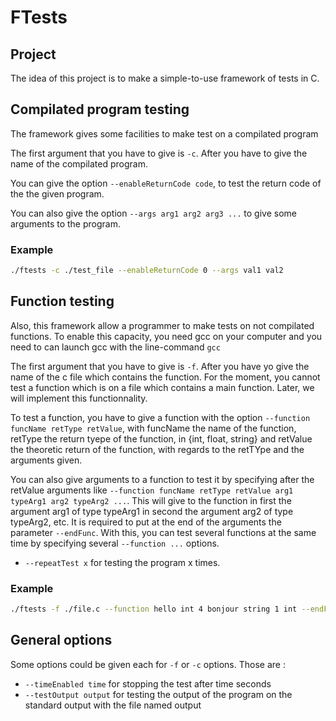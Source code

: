 # FTests

## Project

The idea of this project is to make a simple-to-use framework of tests in C.

## Compilated program testing

The framework gives some facilities to make test on a compilated program

The first argument that you have to give is ```-c```. After you have to give the name of the compilated program.

You can give the option ```--enableReturnCode code```, to test the return code of the the given program.

You can also give the option ```--args arg1 arg2 arg3 ...``` to give some arguments to the program.

### Example

```bash
./ftests -c ./test_file --enableReturnCode 0 --args val1 val2
```

## Function testing

Also, this framework allow a programmer to make tests on not compilated functions. To enable this capacity, you need gcc on your computer and you need to can launch gcc with the line-command ```gcc```

The first argument that you have to give is ```-f```. After you have yo give the name of the c file which contains the function. For the moment, you cannot test a function which is on a file which contains a main function. Later, we will implement this functionnality.

To test a function, you have to give a function with the option ```--function funcName retType retValue```, with funcName the name of the function, retType the return tyepe of the function, in {int, float, string} and retValue the theoretic return of the function, with regards to the retTYpe and the arguments given.

You can also give arguments to a function to test it by specifying after the retValue arguments like ```--function funcName retType retValue arg1 typeArg1 arg2 typeArg2 ...```. This will give to the function in first the argument arg1 of type typeArg1 in second the argument arg2 of type typeArg2, etc. It is required to put at the end of the arguments the parameter ```--endFunc```. With this, you can test several functions at the same time by specifying several ```--function ...``` options.

- ```--repeatTest x``` for testing the program x times.

### Example

```bash
./ftests -f ./file.c --function hello int 4 bonjour string 1 int --endFunc
```

## General options

Some options could be given each for ```-f``` or ```-c``` options. Those are :

- ```--timeEnabled time``` for stopping the test after time seconds
- ```--testOutput output``` for testing the output of the program on the standard output with the file named output

